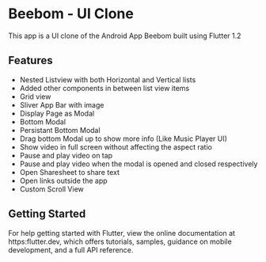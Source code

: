 # Beebom - UI Clone

This app is a UI clone of the Android App Beebom built using Flutter 1.2


## Features

- Nested Listview with both Horizontal and Vertical lists
- Added other components in between list view items 
- Grid view
- Sliver App Bar with image
- Display Page as Modal
- Bottom Modal
- Persistant Bottom Modal
- Drag bottom Modal up to show more info (Like Music Player UI)
- Show video in full screen without affecting the aspect ratio
- Pause and play video on tap
- Pause and play video when the modal is opened and closed respectively
- Open Sharesheet to share text
- Open links outside the app
- Custom Scroll View

## Getting Started

For help getting started with Flutter, view the online documentation at https:flutter.dev, which offers tutorials, samples, guidance on mobile development, and a full API reference.
